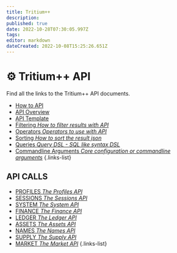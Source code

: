 ```yaml
---
title: Tritium++
description: 
published: true
date: 2022-10-28T07:30:05.997Z
tags: 
editor: markdown
dateCreated: 2022-10-08T15:25:26.651Z
---
```


# ⚙ Tritium++ API
Find all the links to the Tritium++ API documents.

- [How to API](/en/tritium++/how-to-api-tritium++)
- [API Overview](/en/tritium++/tritium++-api-overview)
- [API Template](/en/tritium++/tritium++-api-template)
- [Filtering *How to filter results with API*](/en/tritium++/filtering)
- [Operators *Operators to use with API* ](/en/tritium++/operators)
- [Sorting *How to sort the result json*](/en/tritium++/sorting)
- [Queries *Query DSL - SQL like syntax DSL*](/en/tritium++/queries)
- [Commandline Arguments *Core configuration or commandline arguments*](/en/tritium++/cmd-args)
{.links-list}

## API CALLS
- [PROFILES *The Profiles API*](/en/tritium++/profiles)
- [SESSIONS *The Sessions API*](/en/tritium++/sessions)
- [SYSTEM *The System API*](/en/tritium++/system)
- [FINANCE *The Finance API*](/en/tritium++/finance)
- [LEDGER *The Ledger API*](/en/tritium++/ledger)
- [ASSETS *The Assets API*](/en/tritium++/assets)
- [NAMES *The Names API*](/en/tritium++/names)
- [SUPPLY *The Supply API*](/en/tritium++/supply)
- [MARKET *The Market API*](/en/tritium++/market)
{.links-list}